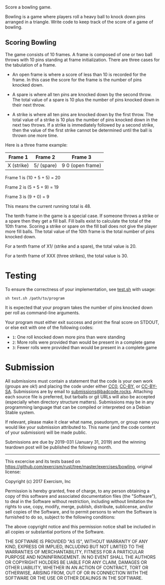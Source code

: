 Score a bowling game.

Bowling is a game where players roll a heavy ball to knock down pins
arranged in a triangle. Write code to keep track of the score
of a game of bowling.

## Scoring Bowling

The game consists of 10 frames. A frame is composed of one or two ball
throws with 10 pins standing at frame initialization. There are three
cases for the tabulation of a frame.

* An open frame is where a score of less than 10 is recorded for the
  frame. In this case the score for the frame is the number of pins
  knocked down.

* A spare is where all ten pins are knocked down by the second
  throw. The total value of a spare is 10 plus the number of pins
  knocked down in their next throw.

* A strike is where all ten pins are knocked down by the first
  throw. The total value of a strike is 10 plus the number of pins
  knocked down in the next two throws. If a strike is immediately
  followed by a second strike, then the value of the first strike
  cannot be determined until the ball is thrown one more time.

Here is a three frame example:

| Frame 1         | Frame 2       | Frame 3                |
| --------------- | ------------- | ---------------------- |
| X (strike)      | 5/ (spare)    | 9 0 (open frame)       |

Frame 1 is (10 + 5 + 5) = 20

Frame 2 is (5 + 5 + 9) = 19

Frame 3 is (9 + 0) = 9

This means the current running total is 48.

The tenth frame in the game is a special case. If someone throws a
strike or a spare then they get a fill ball. Fill balls exist to
calculate the total of the 10th frame. Scoring a strike or spare on
the fill ball does not give the player more fill balls. The total
value of the 10th frame is the total number of pins knocked down.

For a tenth frame of X1/ (strike and a spare), the total value is 20.

For a tenth frame of XXX (three strikes), the total value is 30.

# Testing

To ensure the correctness of your implementation, see [test.sh](test.sh) with usage:

    sh test.sh /path/to/program

It is expected that your program takes the number of pins knocked down per roll as command-line arguments.

Your program must either exit success and print the final score on STDOUT, or else exit with one of the following codes:

* `1`: One roll knocked down more pins than were standing
* `2`: More rolls were provided than would be present in a complete game
* `3`: Fewer rolls were provided than would be present in a complete game

# Submission

All submissions must contain a statement that the code is your own work (groups are ok!) and placing the code under either [CC0](https://creativecommons.org/publicdomain/zero/1.0/), [CC-BY](http://creativecommons.org/licenses/by/4.0/), or [CC-BY-SA](http://creativecommons.org/licenses/by-sa/4.0/).  Submissions are by email to <submissions@badcode.rocks>.  Attaching each source file is preferred, but tarballs or git URLs will also be accepted (especially when directory structure matters).  Submissions may be in any programming language that can be compiled or interpreted on a Debian Stable system.

If relevant, please make it clear what name, pseudonym, or group name you would like your submission attributed to.  This name (and the code content of your submission) will be made public.

Submissions are due by <time datetime="2019-01-31">2019-031 (January 31, 2019)</time> and the winning teardown post will be published the following month.

---

This excercise and its tests based on <https://github.com/exercism/rust/tree/master/exercises/bowling>, original license:

Copyright (c) 2017 Exercism, Inc

Permission is hereby granted, free of charge, to any person obtaining a copy
of this software and associated documentation files (the "Software"), to deal
in the Software without restriction, including without limitation the rights
to use, copy, modify, merge, publish, distribute, sublicense, and/or sell
copies of the Software, and to permit persons to whom the Software is
furnished to do so, subject to the following conditions:

The above copyright notice and this permission notice shall be included in all
copies or substantial portions of the Software.

THE SOFTWARE IS PROVIDED "AS IS", WITHOUT WARRANTY OF ANY KIND, EXPRESS OR
IMPLIED, INCLUDING BUT NOT LIMITED TO THE WARRANTIES OF MERCHANTABILITY,
FITNESS FOR A PARTICULAR PURPOSE AND NONINFRINGEMENT. IN NO EVENT SHALL THE
AUTHORS OR COPYRIGHT HOLDERS BE LIABLE FOR ANY CLAIM, DAMAGES OR OTHER
LIABILITY, WHETHER IN AN ACTION OF CONTRACT, TORT OR OTHERWISE, ARISING FROM,
OUT OF OR IN CONNECTION WITH THE SOFTWARE OR THE USE OR OTHER DEALINGS IN THE
SOFTWARE.
